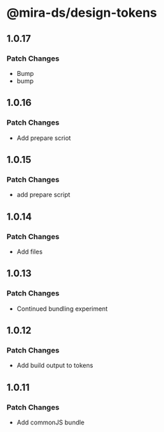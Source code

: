 # @mira-ds/design-tokens

## 1.0.17

### Patch Changes

- Bump
- bump

## 1.0.16

### Patch Changes

- Add prepare scriot

## 1.0.15

### Patch Changes

- add prepare script

## 1.0.14

### Patch Changes

- Add files

## 1.0.13

### Patch Changes

- Continued bundling experiment

## 1.0.12

### Patch Changes

- Add build output to tokens

## 1.0.11

### Patch Changes

- Add commonJS bundle
